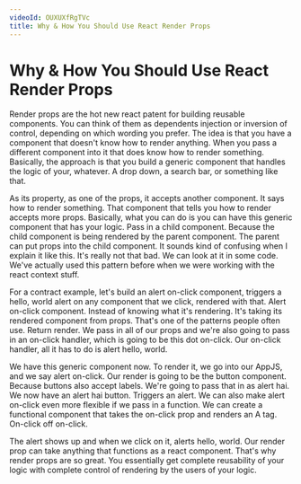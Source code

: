 ```yaml
---
videoId: OUXUXfRgTVc
title: Why & How You Should Use React Render Props
---
```


# Why & How You Should Use React Render Props

Render props are the hot new react patent for building reusable components. You can think of them as dependents injection or inversion of control, depending on which wording you prefer. The idea is that you have a component that doesn't know how to render anything. When you pass a different component into it that does know how to render something. Basically, the approach is that you build a generic component that handles the logic of your, whatever. A drop down, a search bar, or something like that.

As its property, as one of the props, it accepts another component. It says how to render something. That component that tells you how to render accepts more props. Basically, what you can do is you can have this generic component that has your logic. Pass in a child component. Because the child component is being rendered by the parent component. The parent can put props into the child component. It sounds kind of confusing when I explain it like this. It's really not that bad. We can look at it in some code. We've actually used this pattern before when we were working with the react context stuff.

For a contract example, let's build an alert on-click component, triggers a hello, world alert on any component that we click, rendered with that. Alert on-click component. Instead of knowing what it's rendering. It's taking its rendered component from props. That's one of the patterns people often use. Return render. We pass in all of our props and we're also going to pass in an on-click handler, which is going to be this dot on-click. Our on-click handler, all it has to do is alert hello, world.

We have this generic component now. To render it, we go into our AppJS, and we say alert on-click. Our render is going to be the button component. Because buttons also accept labels. We're going to pass that in as alert hai. We now have an alert hai button. Triggers an alert. We can also make alert on-click even more flexible if we pass in a function. We can create a functional component that takes the on-click prop and renders an A tag. On-click off on-click.

The alert shows up and when we click on it, alerts hello, world. Our render prop can take anything that functions as a react component. That's why render props are so great. You essentially get complete reusability of your logic with complete control of rendering by the users of your logic.
